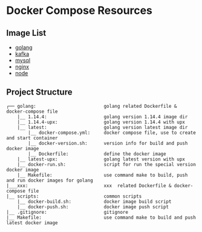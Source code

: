 # Docker Compose Resources

## Image List

- [golang](./golang/README.md)
- [kafka](./kafka/README.md)
- [mysql](./mysql/README.md)
- [nginx](./nginx/README.md)
- [node](./node/README.md)

## Project Structure

```text
┌── golang:                         golang related Dockerfile & docker-compose file
    |__ 1.14.4:                     golang version 1.14.4 image dir
    |__ 1.14.4-upx:                 golang version 1.14.4 with upx
    |__ latest:                     golang version latest image dir
        |__ docker-compose.yml:     docker compose file, use to create and start container
        |__ docker-version.sh:      version info for build and push docker image
        |__ Dockerfile:             define the docker image
    |__ latest-upx:                 golang latest version with upx
    |__ docker-run.sh:              script for run the special version docker image
    |__ Makefile:                   use command make to build, push and run docker images for golang
|___xxx:                            xxx  related Dockerfile & docker-compose file
|__ scripts:                        common scripts
    |__ docker-build.sh:            docker image build script
    |__ docker-push.sh:             docker image push script
|__ .gitignore:                     gitignore
|__ Makefile:                       use command make to build and push latest docker image
```

